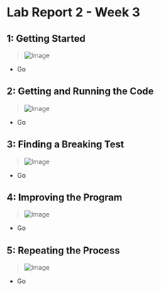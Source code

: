 Lab Report 2 - Week 3
=====================

1: Getting Started
-----------------
> ![Image](lab2/)
- Go 

2: Getting and Running the Code
-------------------
> ![Image](lab2/)
- Go 

3: Finding a Breaking Test
--------------------
> ![Image](lab2/)
- Go 

4: Improving the Program
---------------------
> ![Image](lab2/)
- Go 

5: Repeating the Process
------------------
> ![Image](lab2/)
- Go 